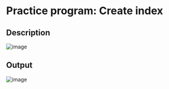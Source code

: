 # Practice program: Create index

## Description

![image](https://github.com/Tan12d/PWC_RDBMS_using_Oracle/assets/100254217/6f062a38-7c1c-472d-a7a8-64ac8fc28169)

## Output

![image](https://github.com/Tan12d/PWC_RDBMS_using_Oracle/assets/100254217/bab8f147-ab35-4f8c-8593-0deec941e122)
